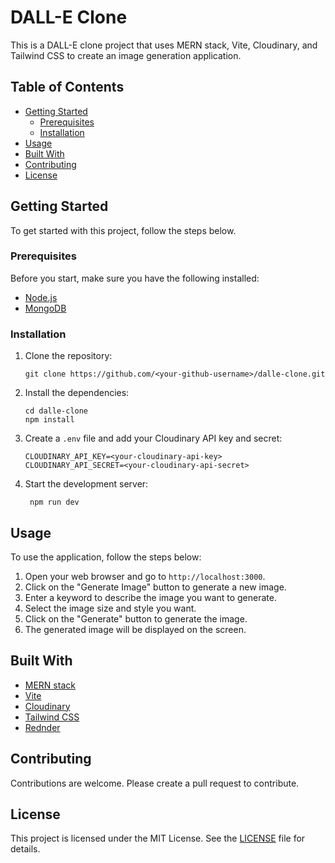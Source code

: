 # DALL-E Clone

This is a DALL-E clone project that uses MERN stack, Vite, Cloudinary, and Tailwind CSS to create an image generation application.

## Table of Contents

- [Getting Started](#getting-started)
  - [Prerequisites](#prerequisites)
  - [Installation](#installation)
- [Usage](#usage)
- [Built With](#built-with)
- [Contributing](#contributing)
- [License](#license)

## Getting Started

To get started with this project, follow the steps below.

### Prerequisites

Before you start, make sure you have the following installed:

- [Node.js](https://nodejs.org/en/)
- [MongoDB](https://www.mongodb.com/)

### Installation

1. Clone the repository:

       git clone https://github.com/<your-github-username>/dalle-clone.git

2. Install the dependencies:

       cd dalle-clone
       npm install

3. Create a `.env` file and add your Cloudinary API key and secret:

       CLOUDINARY_API_KEY=<your-cloudinary-api-key>
       CLOUDINARY_API_SECRET=<your-cloudinary-api-secret>

4. Start the development server:

        npm run dev
        

## Usage

To use the application, follow the steps below:

1. Open your web browser and go to `http://localhost:3000`.
2. Click on the "Generate Image" button to generate a new image.
3. Enter a keyword to describe the image you want to generate.
4. Select the image size and style you want.
5. Click on the "Generate" button to generate the image.
6. The generated image will be displayed on the screen.

## Built With

- [MERN stack](https://www.mongodb.com/mern-stack)
- [Vite](https://vitejs.dev/)
- [Cloudinary](https://cloudinary.com/)
- [Tailwind CSS](https://tailwindcss.com/)
- [Rednder](https://render.com/)

## Contributing

Contributions are welcome. Please create a pull request to contribute.

## License

This project is licensed under the MIT License. See the [LICENSE](LICENSE) file for details.





